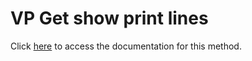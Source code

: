 <!---->
# VP Get show print lines

Click [here](https://developer.4d.com/docs/20/ViewPro/method-list#vp-get-show-print-lines) to access the documentation for this method.

